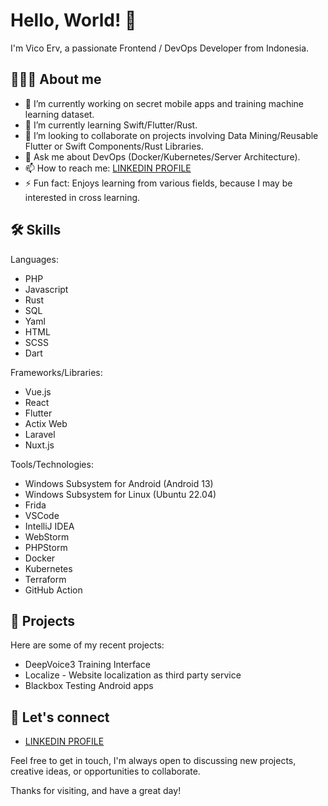 
# Hello, World! 👋

I'm Vico Erv, a passionate Frontend / DevOps Developer from Indonesia. 

## 👨🏻‍💻 About me

- 🔭 I’m currently working on secret mobile apps and training machine learning dataset.
- 🌱 I’m currently learning Swift/Flutter/Rust.
- 👯 I’m looking to collaborate on projects involving Data Mining/Reusable Flutter or Swift Components/Rust Libraries.
- 💬 Ask me about DevOps (Docker/Kubernetes/Server Architecture).
- 📫 How to reach me: [LINKEDIN PROFILE](https://www.linkedin.com/in/vico-ervanda-375499140/)
- ⚡ Fun fact: Enjoys learning from various fields, because I may be interested in cross learning.

## 🛠️ Skills

Languages: 

- PHP
- Javascript
- Rust
- SQL
- Yaml
- HTML
- SCSS
- Dart

Frameworks/Libraries: 

- Vue.js
- React
- Flutter
- Actix Web
- Laravel
- Nuxt.js

Tools/Technologies: 

- Windows Subsystem for Android (Android 13)
- Windows Subsystem for Linux (Ubuntu 22.04)
- Frida
- VSCode
- IntelliJ IDEA
- WebStorm
- PHPStorm
- Docker
- Kubernetes
- Terraform
- GitHub Action

## 🚀 Projects

Here are some of my recent projects:

- DeepVoice3 Training Interface
- Localize - Website localization as third party service
- Blackbox Testing Android apps

## 💬 Let's connect

- [LINKEDIN PROFILE](https://www.linkedin.com/in/vico-ervanda-375499140/)

Feel free to get in touch, I'm always open to discussing new projects, creative ideas, or opportunities to collaborate.

Thanks for visiting, and have a great day!
